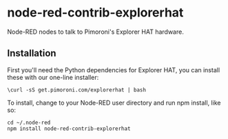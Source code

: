 # node-red-contrib-explorerhat

Node-RED nodes to talk to Pimoroni's Explorer HAT hardware.

## Installation

First you'll need the Python dependencies for Explorer HAT, you can install these with our one-line installer:

```
\curl -sS get.pimoroni.com/explorerhat | bash
```

To install, change to your Node-RED user directory and run npm install, like so:

```
cd ~/.node-red
npm install node-red-contrib-explorerhat
```
